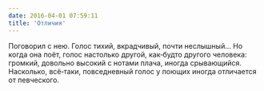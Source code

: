 ```yaml
---
date: 2016-04-01 07:59:11
title: 'Отличия'
---
```


Поговорил с нею. Голос тихий, вкрадчивый, почти неслышный… Но когда она поёт, голос настолько
другой, как‐будто другого человека: громкий, довольно высокий с нотами плача, иногда срывающийся.
Насколько, всё‐таки, повседневный голос у поющих иногда отличается от певческого.
